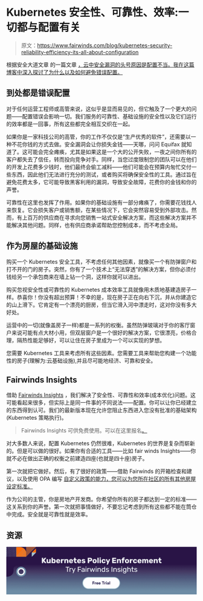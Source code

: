 # Kubernetes 安全性、可靠性、效率:一切都与配置有关

> 原文：<https://www.fairwinds.com/blog/kubernetes-security-reliability-efficiency-its-all-about-configuration>

 根据安全大道文章 的一篇文章 [，云中安全漏洞的头号原因是配置不当。我在这篇博客中深入探讨了为什么以及如何避免错误配置。](https://securityboulevard.com/2020/04/misconfiguration-remains-the-1-cause-of-data-breaches-in-the-cloud/)

## 到处都是错误配置

对于任何运营工程师或高管来说，这似乎是显而易见的，但它触及了一个更大的问题——配置错误会影响一切。我们服务的可靠性、基础设施的安全性以及它们运行的效率都是一回事，所有这些都完全相互交织在一起。

如果你是一家科技公司的高管，你的工作不仅仅是“生产优秀的软件”，还需要以一种不花你钱的方式去做。安全漏洞会让你损失金钱——天哪，问问 Equifax 就知道了。这可能会完全瘫痪，尤其是如果这是一个大的公开失败，一夜之间你所有的客户都失去了信任，转而投向竞争对手。同样，当您过度限制您的团队可以在他们的开发上花费多少钱时，他们最终会偷工减料——他们可能会在预算内匆忙交付一些东西，因此他们无法进行充分的测试，或者购买将确保安全性的工具。通过旨在避免花费太多，它可能导致黑客利用的漏洞，导致安全故障，花费你的金钱和你的声誉。

可靠性在这里也发挥了作用。如果你的基础设施有一部分瘫痪了，你需要花钱找人来恢复。它会损失客户或销售额，在某些情况下，它会突然容易受到外部攻击。然而，有上百万的供应商在寻求向您销售一站式安全解决方案，而这些解决方案并不能解决其他问题。同样，也有供应商承诺帮助您控制成本，而不考虑全局。

## 作为房屋的基础设施

购买一个 Kubernetes 安全工具，不考虑任何其他因素，就像买一个有防弹窗户和打不开的门的房子。突然，你有了一个技术上“无法穿透”的解决方案，但你必须付钱给另一个承包商来在墙上钻一个洞，这样你就可以进出。

购买忽视安全性或可靠性的 Kubernetes 成本效率工具就像用木质地基建造房子一样。恭喜你！你没有超出预算！不幸的是，现在房子正在向右下沉，并从你建造它的山上滑下。它肯定有一个漂亮的厨房，但当它滑入河中漂走时，这对你没有多大好处。

运营中的一切(就像盖房子一样)都是一系列的权衡。虽然防弹玻璃对于你的客厅窗户来说可能有点大材小用，但双层窗户是一个很好的解决方案，它很漂亮，价格合理，隔热性能足够好，可以让住在房子里成为一个可以实现的梦想。

您需要 Kubernetes 工具来考虑所有这些因素。您需要工具来帮助您构建一个功能性的房子(理解为:云基础设施),并且尽可能地经济、可靠和安全。

## **Fairwinds Insights**

借助 [Fairwinds Insights](/insights) ，我们解决了安全性、可靠性和效率(成本优化)问题。这可能看起来很多，但实际上是同一件事的不同说法——配置。你可以让你已经建立的东西得到认可。我们的最新版本现在允许您阻止东西进入您没有批准的基础架构(Kubernetes 策略执行)。

> Fairwinds Insights 可供免费使用。可以在这里报名[。](/coming-soon)

对大多数人来说，配置 Kubernetes 仍然很难，Kubernetes 的世界是复杂而崭新的。但是可以做的很好。如果你有合适的工具——比如 fair winds Insights——你就不必在做出正确的权衡之前建造四座(也就是四十座)房子。

第一次就把它做好。然后，有了很好的政策——借助 Fairwinds 的开箱检查和建议，以及使用 OPA 编写 [自定义政策的能力，您可以为您所在社区的所有其他房屋设定标准。](https://www.fairwinds.com/blog/managing-opa-policies-with-fairwinds-insights)

作为公司的主管，你是房地产开发商。你希望你所有的房子都达到一定的标准——这关系到你的声誉。第一次就把事情做好，不要忘记考虑到所有这些都不能在筒仓中完成。安全就是可靠性就是效率。

## 资源

[![Kubernetes Policy Enforcement Fairwinds Insights](img/3f878a33bc4aeb315050877041d679ae.png)](https://cta-redirect.hubspot.com/cta/redirect/2184645/d83db0e5-9dba-4c27-a19a-f0872a030500)